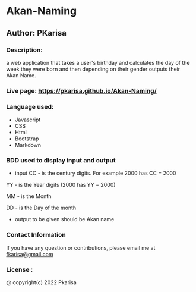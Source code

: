 # Akan-Naming

## Author: PKarisa

### Description: 
a web application that takes a user's birthday and calculates the day of the week they were born and then depending on their gender outputs their Akan Name.

### Live page: https://pkarisa.github.io/Akan-Naming/
### Language used: 
* Javascript
* CSS
* Html
* Bootstrap
* Markdown

### BDD used to display input and output
* input
 CC - is the century digits. For example 2000 has CC = 2000

 YY - is the Year digits (2000 has YY = 2000)

 MM -  is the Month

 DD - is the Day of the month 
 * output to be given should be Akan name


### Contact Information
If you have any question or contributions, please email me at [fkarisa@gmail.com](fkarisa@gmail.com)

### License :
@ copyright(c) 2022 Pkarisa